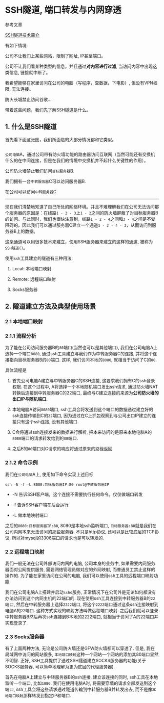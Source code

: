 # SSH隧道, 端口转发与内网穿透

参考文章

[SSH隧道技术简介](http://blog.sina.com.cn/s/blog_6ca2bddf0100rljn.html)

有如下情境:

公司不让我们上某些网站，限制了网址, IP甚至端口。

公司不让我们看某种类型的信息，并且通过**对内容进行过滤**, 当访问内容中出现这类信息, 链接就中断了。

我希望能够在家里访问在公司的电脑（写程序，查数据，下电影）, 但没有VPN权限, 无法连接。

防火长城禁止访问谷歌...

带着这些问题，我们先了解SSH隧道是什么。

## 1. 什么是SSH隧道

首先看下面这张图，我们所面临的大部分情况都和它类似。

![]()

`公司电脑`A，通过公司带有防火墙功能的路由器访问互联网（当然可能还有交换机什么的在中间连接，但是在我们的情境中交换机并不起什么关键性的作用）。

公司防火墙禁止我们访问`目标服务器`B.

我们拥有一台`中转服务器`C可以访问服务器B.

在公司可以访问`中转服务器`C.

------

现在我们清楚地知道了自己所处的网络环境。并且不难理解我们在公司无法访问那个服务器的原因是：在线路`1 - 2 - 3`上`1 - 2`之间的防火墙屏蔽了对目标服务器B的访问。与此同时，我们也很快注意到，线路`1 - 2 - 4`之间和`3 - 4`之间是不受阻碍的。因此我们可以通过服务器C建立一个通道`1 - 2 - 4 - 3`，从而访问到服务器B上的数据。

这条通道可以用很多技术来建立，使用SSH服务器来建立的这样的通道, 被称为`SSH隧道()`。

使用`ssh`工具建立的隧道有三种用法:

1. Local: 本地端口映射

2. Remote: 远程端口映射

3. Socks服务器

## 2. 隧道建立方法及典型使用场景

### 2.1 本地端口映射

### 2.1.1 流程分析

为了能在公司访问服务器B的`80`端口(当然也可以是其他端口), 我们在公司电脑A上选择一个端口`8080`, 通过ssh工具建立与我们作为中转服务器C的连接, 并将这个连接指向目标服务器B的`80`端口. 这样, 我们访问本地的`8080`, 就相当于访问了C的`80`.

具体流程是

1. 首先公司电脑A建立与中转服务器C的SSH连接, 这要求我们拥有C的ssh登录权限. 在这个过程中, A将选择一个本地随机端口发出ssh请求, 通过防火墙NAT转换后连接到中转服务器C的22端口, 最终与C建立连接的来源为**公司防火墙的出口IP与随机端口**.

2. 本地电脑A访问`8080`端口, ssh工具会将发送到这个端口的数据通过建立好的ssh连接传输到C的`22`端口, 因为通过在C上抓包观察到与公司出口IP建立的连接只有这个ssh连接, 没有其他端口.

3. C会将通过ssh连接发来的数据进行解析, 把本来访问的是原来本地电脑A的`8080`端口的请求转发给到的`80`端口. 

4. 之后B的`80`端口对C请求的响应将通过原来的路径返回.

### 2.1.2 命令示例

我们在`公司电脑`A上, 使用如下命令实现上述目标

```
ssh -N -f -L 8080:目标服务器IP:80 root@中转服务器IP
```

- -N 告诉SSH客户端，这个连接不需要执行任何命令。仅仅做端口转发

- -f 告诉SSH客户端在后台运行

- -L 做本地映射端口

之后的`8080:目标服务器IP:80`, 8080是本地ssh监听端口, `目标服务器:80`就是我们在公司内网本来无法访问的那些服务器. 不只是http协议, 还可以是比较底层的TCP协议, 所以对mysql的3306端口的请求也是可以转发的.

### 2.2 远程端口映射

我们一般无法在公司外部访问内网的电脑, 公司本身的业务中, 如果需要内网服务器面对公网提供服务, 需要网络管理员做对应的外网映射, 而普通员工禁止这样的操作的. 为了能在家里访问在公司的电脑, 我们可以使用ssh工具的远程端口映射功能.

我们在公司电脑A上搭建并启动`sshd`服务, 正常情况下在公司外是无论如何都没有办法访问到这个内网主机的22端口的. 现在使用ssh工具连接到中转服务器B的`22`端口, 然后在中转服务器上选择`2222`端口, 将这个`2222`端口通过这条ssh连接映射到电脑A的`22`端口. 这种方式实现的映射方法叫做远程端口映射. 之后我们就可以登录中转服务器B然后再次ssh连接到B本地的2222端口, 就相当于访问了A的22端口并实现登录了.

### 2.3 Socks服务器

有了上面两种方法, 无论是公司防火墙还是GFW防火墙都可以穿透了. 但是, 我在局域网中访问的网站很多, `本地端口映射`这种一个网站一个网站的添加其80端口显然不明智. 正好, SSH工具提供了通过SSH隧道建立SOCKS服务器的功能(关于SOCKS服务器, 可以简单地理解为更为底层的代理服务器).

首先在电脑A上建立与中转服务器B的ssh连接, 建立该连接的同时, ssh工具在本地监听一个端口, 比如`1080`. 我们在使用电脑A时, 将需要穿墙的请求全部发送到这个端口, ssh工具会将这些请求通过隧道传输到中转服务器B并转发出去, 而不是像`本地端口映射`那样转发到指定IP和端口. 

